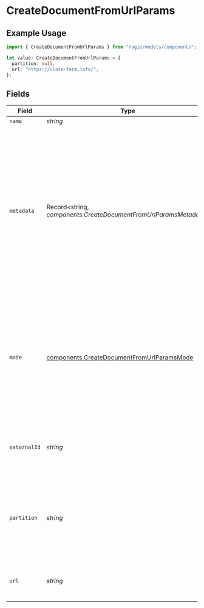 # CreateDocumentFromUrlParams

## Example Usage

```typescript
import { CreateDocumentFromUrlParams } from "ragie/models/components";

let value: CreateDocumentFromUrlParams = {
  partition: null,
  url: "https://close-farm.info/",
};
```

## Fields

| Field                                                                                                                                                                                                                                                                                                                                                                                                                                  | Type                                                                                                                                                                                                                                                                                                                                                                                                                                   | Required                                                                                                                                                                                                                                                                                                                                                                                                                               | Description                                                                                                                                                                                                                                                                                                                                                                                                                            | Example                                                                                                                                                                                                                                                                                                                                                                                                                                |
| -------------------------------------------------------------------------------------------------------------------------------------------------------------------------------------------------------------------------------------------------------------------------------------------------------------------------------------------------------------------------------------------------------------------------------------- | -------------------------------------------------------------------------------------------------------------------------------------------------------------------------------------------------------------------------------------------------------------------------------------------------------------------------------------------------------------------------------------------------------------------------------------- | -------------------------------------------------------------------------------------------------------------------------------------------------------------------------------------------------------------------------------------------------------------------------------------------------------------------------------------------------------------------------------------------------------------------------------------- | -------------------------------------------------------------------------------------------------------------------------------------------------------------------------------------------------------------------------------------------------------------------------------------------------------------------------------------------------------------------------------------------------------------------------------------- | -------------------------------------------------------------------------------------------------------------------------------------------------------------------------------------------------------------------------------------------------------------------------------------------------------------------------------------------------------------------------------------------------------------------------------------- |
| `name`                                                                                                                                                                                                                                                                                                                                                                                                                                 | *string*                                                                                                                                                                                                                                                                                                                                                                                                                               | :heavy_minus_sign:                                                                                                                                                                                                                                                                                                                                                                                                                     | N/A                                                                                                                                                                                                                                                                                                                                                                                                                                    |                                                                                                                                                                                                                                                                                                                                                                                                                                        |
| `metadata`                                                                                                                                                                                                                                                                                                                                                                                                                             | Record<string, *components.CreateDocumentFromUrlParamsMetadata*>                                                                                                                                                                                                                                                                                                                                                                       | :heavy_minus_sign:                                                                                                                                                                                                                                                                                                                                                                                                                     | Metadata for the document. Keys must be strings. Values may be strings, numbers, booleans, or lists of strings. Numbers may be integers or floating point and will be converted to 64 bit floating point. 1000 total values are allowed. Each item in an array counts towards the total. The following keys are reserved for internal use: `document_id`, `document_type`, `document_source`, `document_name`, `document_uploaded_at`. |                                                                                                                                                                                                                                                                                                                                                                                                                                        |
| `mode`                                                                                                                                                                                                                                                                                                                                                                                                                                 | [components.CreateDocumentFromUrlParamsMode](../../models/components/createdocumentfromurlparamsmode.md)                                                                                                                                                                                                                                                                                                                               | :heavy_minus_sign:                                                                                                                                                                                                                                                                                                                                                                                                                     | Partition strategy for the document. Options are `'hi_res'` or `'fast'`. Only applicable for rich documents such as word documents and PDFs. When set to `'hi_res'`, images and tables will be extracted from the document. `'fast'` will only extract text. `'fast'` may be up to 20x faster than `'hi_res'`.                                                                                                                         |                                                                                                                                                                                                                                                                                                                                                                                                                                        |
| `externalId`                                                                                                                                                                                                                                                                                                                                                                                                                           | *string*                                                                                                                                                                                                                                                                                                                                                                                                                               | :heavy_minus_sign:                                                                                                                                                                                                                                                                                                                                                                                                                     | An optional identifier for the document. A common value might be an id in an external system or the URL where the source file may be found.                                                                                                                                                                                                                                                                                            |                                                                                                                                                                                                                                                                                                                                                                                                                                        |
| `partition`                                                                                                                                                                                                                                                                                                                                                                                                                            | *string*                                                                                                                                                                                                                                                                                                                                                                                                                               | :heavy_minus_sign:                                                                                                                                                                                                                                                                                                                                                                                                                     | An optional partition identifier. Documents can be scoped to a partition. Partitions must be lowercase alphanumeric and may only include the special characters `_` and `-`.  A partition is created any time a document is created.                                                                                                                                                                                                   | <nil>                                                                                                                                                                                                                                                                                                                                                                                                                                  |
| `url`                                                                                                                                                                                                                                                                                                                                                                                                                                  | *string*                                                                                                                                                                                                                                                                                                                                                                                                                               | :heavy_check_mark:                                                                                                                                                                                                                                                                                                                                                                                                                     | Url of the file to download. Must be publicly accessible and HTTP or HTTPS scheme                                                                                                                                                                                                                                                                                                                                                      |                                                                                                                                                                                                                                                                                                                                                                                                                                        |